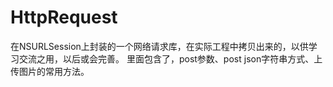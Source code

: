 # HttpRequest
在NSURLSession上封装的一个网络请求库，在实际工程中拷贝出来的，以供学习交流之用，以后或会完善。
里面包含了，post参数、post json字符串方式、上传图片的常用方法。


